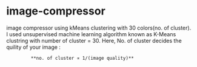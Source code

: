 # image-compressor
image compressor using kMeans  clustering with 30 colors(no. of cluster).  
I used unsupervised machine learning algorithm known as K-Means clustring with number of cluster = 30.
  Here, No. of cluster decides the quility of your image :
  
             **no. of cluster ∝ 1/(image quality)**
              
